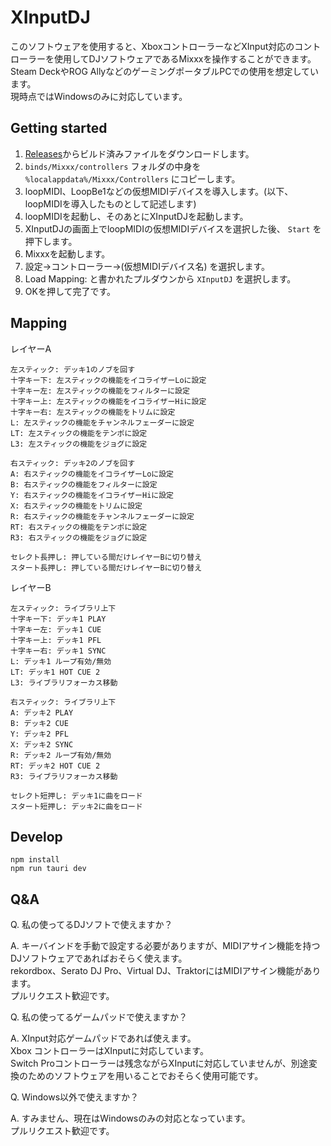 # XInputDJ

このソフトウェアを使用すると、XboxコントローラーなどXInput対応のコントローラーを使用してDJソフトウェアであるMixxxを操作することができます。  
Steam DeckやROG AllyなどのゲーミングポータブルPCでの使用を想定しています。  
現時点ではWindowsのみに対応しています。  

## Getting started

1. [Releases](https://github.com/wararyo/XInputDJ/releases)からビルド済みファイルをダウンロードします。
2. `binds/Mixxx/controllers` フォルダの中身を `%localappdata%/Mixxx/Controllers` にコピーします。
3. loopMIDI、LoopBe1などの仮想MIDIデバイスを導入します。(以下、loopMIDIを導入したものとして記述します)
4. loopMIDIを起動し、そのあとにXInputDJを起動します。
5. XInputDJの画面上でloopMIDIの仮想MIDIデバイスを選択した後、 `Start` を押下します。
6. Mixxxを起動します。
7. 設定->コントローラー->(仮想MIDIデバイス名) を選択します。
8. Load Mapping: と書かれたプルダウンから `XInputDJ` を選択します。
9. OKを押して完了です。

## Mapping

レイヤーA
```
左スティック: デッキ1のノブを回す
十字キー下: 左スティックの機能をイコライザーLoに設定
十字キー左: 左スティックの機能をフィルターに設定
十字キー上: 左スティックの機能をイコライザーHiに設定
十字キー右: 左スティックの機能をトリムに設定
L: 左スティックの機能をチャンネルフェーダーに設定
LT: 左スティックの機能をテンポに設定
L3: 左スティックの機能をジョグに設定

右スティック: デッキ2のノブを回す
A: 右スティックの機能をイコライザーLoに設定
B: 右スティックの機能をフィルターに設定
Y: 右スティックの機能をイコライザーHiに設定
X: 右スティックの機能をトリムに設定
R: 右スティックの機能をチャンネルフェーダーに設定
RT: 右スティックの機能をテンポに設定
R3: 右スティックの機能をジョグに設定

セレクト長押し: 押している間だけレイヤーBに切り替え
スタート長押し: 押している間だけレイヤーBに切り替え
```

レイヤーB
```
左スティック: ライブラリ上下
十字キー下: デッキ1 PLAY
十字キー左: デッキ1 CUE
十字キー上: デッキ1 PFL
十字キー右: デッキ1 SYNC
L: デッキ1 ループ有効/無効
LT: デッキ1 HOT CUE 2
L3: ライブラリフォーカス移動

右スティック: ライブラリ上下
A: デッキ2 PLAY
B: デッキ2 CUE
Y: デッキ2 PFL
X: デッキ2 SYNC
R: デッキ2 ループ有効/無効
RT: デッキ2 HOT CUE 2
R3: ライブラリフォーカス移動

セレクト短押し: デッキ1に曲をロード
スタート短押し: デッキ2に曲をロード
```

## Develop

```
npm install
npm run tauri dev
```

## Q&A

Q. 私の使ってるDJソフトで使えますか？

A. キーバインドを手動で設定する必要がありますが、MIDIアサイン機能を持つDJソフトウェアであればおそらく使えます。  
rekordbox、Serato DJ Pro、Virtual DJ、TraktorにはMIDIアサイン機能があります。  
プルリクエスト歓迎です。

Q. 私の使ってるゲームパッドで使えますか？

A. XInput対応ゲームパッドであれば使えます。  
Xbox コントローラーはXInputに対応しています。  
Switch Proコントローラーは残念ながらXInputに対応していませんが、別途変換のためのソフトウェアを用いることでおそらく使用可能です。

Q. Windows以外で使えますか？

A. すみません、現在はWindowsのみの対応となっています。  
プルリクエスト歓迎です。
